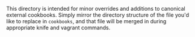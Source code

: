 This directory is intended for minor overrides and additions
to canonical external cookbooks. Simply mirror the directory structure
of the file you'd like to replace in `cookbooks`, and that file will be
merged in during appropriate knife and vagrant commands.
